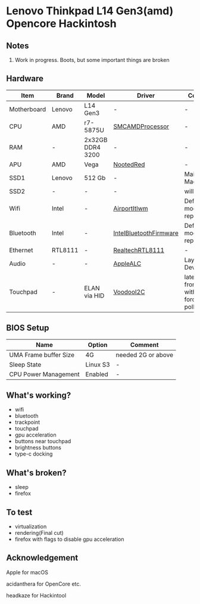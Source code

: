 # Lenovo Thinkpad L14 Gen3(amd) Opencore Hackintosh

## Notes
1. Work in progress. Boots, but some important things are broken

## Hardware
| Item | Brand | Model | Driver | Comment |
|-----|-----|-----|-----|-----|
| Motherboard | Lenovo | L14 Gen3 | - | - |
| CPU | AMD | r7-5875U | [SMCAMDProcessor](https://github.com/trulyspinach/SMCAMDProcessor) | - |
| RAM | - | 2x32GB DDR4 3200 | - | - |
| APU | AMD | Vega | [NootedRed](https://github.com/ChefKissInc/NootedRed) | - |
| SSD1 | Lenovo | 512 Gb | - | Main SSD Mac OS |
| SSD2 | - | - | - | will buy later |
| Wifi | Intel | - | [AirportItlwm](https://github.com/OpenIntelWireless/itlwm) | Default module replacement |
| Bluetooth | Intel | - | [IntelBluetoothFirmware](https://github.com/OpenIntelWireless/IntelBluetoothFirmware) | Default module replacement |
| Ethernet | RTL8111 | - | [RealtechRTL8111](https://github.com/Mieze/RTL8111_driver_for_OS_X) | - |
| Audio | - | - | [AppleALC](https://github.com/acidanthera/AppleALC) | Layout in DeviceProps |
| Touchpad | - | ELAN via HID | [VoodooI2C](https://github.com/VoodooI2C/VoodooI2C) | latest buld from master with -vi2c-force-polling |


## BIOS Setup
| Name | Option | Comment |
| --- | --- | --- |
| UMA Frame buffer Size | 4G | needed 2G or above |
| Sleep State | Linux S3 | - |
| CPU Power Management | Enabled | - |

## What's working?
- wifi
- bluetooth
- trackpoint
- touchpad
- gpu acceleration
- buttons near touchpad
- brightness buttons
- type-c docking

## What's broken?
- sleep
- firefox

## To test
- virtualization
- rendering(Final cut)
- firefox with flags to disable gpu acceleration

## Acknowledgement
Apple for macOS

acidanthera for OpenCore etc.

headkaze for Hackintool
